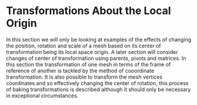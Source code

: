 # Transformations About the Local Origin
In this section we will only be looking at examples of the effects of changing the position, rotation and scale of a mesh based on its center of transformation being its local space origin. A later section will consider changes of center of transformation using parents, pivots and matrices. In this section the transformation of one mesh in terms of the frame of reference of another is tackled by the method of cooordinate transformation. It is also possible to transform the mesh vertices coordinates and so effectively changing the center of rotation, this process of baking transformations is described although it should only be necessary in exceptional circumstances. 

